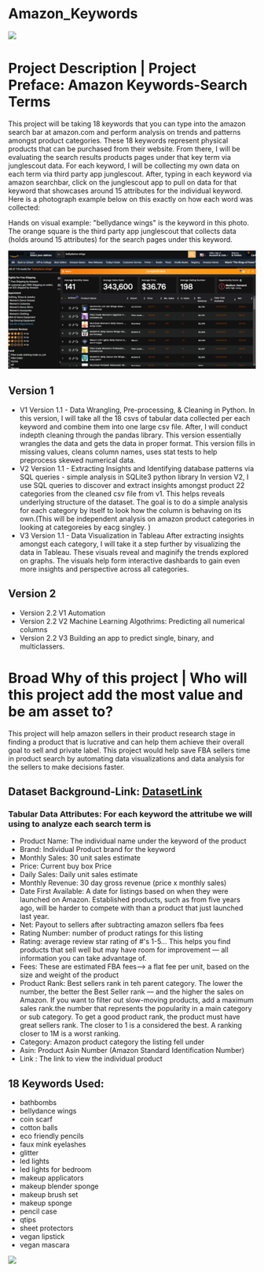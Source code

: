 #                   Amazon_Keywords 

![](https://github.com/Alexandria-Ransom/Amazon_Keywords/blob/main/amazonman.gif)



# Project Description | Project Preface: Amazon Keywords-Search Terms

This project will be taking 18 keywords that you can type into the amazon search bar at amazon.com and perform analysis on trends and patterns amongst product categories. These 18 keywords represent physical products that can be purchased from their website. From there, I will be evaluating the search results products pages under that key term via junglescout data. For each keyword, I will be collecting  my own data on each term via third party app junglescout. After, typing in each keyword via amazon searchbar, click on the junglescout app to pull on data for that keyword that showcases around 15 attributes for the individual keyword. Here is a photograph example below on this exactly on how each word was collected:

Hands on visual example: "bellydance wings" is the keyword in this photo. The orange square is the third party app junglescout that collects data (holds around 15 attributes) for the search pages under this keyword.

![junglescout](https://github.com/Alexandria-Ransom/Amazon_Keywords/blob/Version1.1/gifs/photos/junglescout.png)







## Version 1
- V1 Version 1.1 - Data Wrangling, Pre-processing, & Cleaning in Python. In this version, I will take all the 18 csvs of tabular data collected per each keyword and combine them into one large csv file. After, I will conduct indepth cleaning through the pandas library. This version essentially wrangles the data and gets the data in proper format. This version fills in missing values, cleans column names, uses stat tests to help preprocess skewed numerical data. 
- V2 Version 1.1 - Extracting Insights and Identifying database patterns via SQL queries - simple analysis in SQLite3 python library
  In version V2, I use SQL queries to discover and extract insights amongst product 22 categories from the cleaned csv file from v1. This helps reveals underlying structure of the dataset. The goal is to do a simple analysis for each category by itself to look how the column is behaving on its own.(This will be independent analysis on amazon product categories in looking at categoreies by eacg singley. )  
- V3 Version 1.1 - Data Visualization in Tableau
  After extracting insights amongst each category, I will take it a step further by visualizing the data in Tableau. These visuals reveal and maginify the trends explored on graphs. The visuals help form interactive dashbards to gain even more insights and perspective across all categories. 

## Version 2 
- Version 2.2 V1 Automation 
- Version 2.2 V2 Machine Learning Algothrims: Predicting all numerical columns
- Version 2.2 V3 Building an app to predict single, binary, and multiclassers. 
# Broad Why of this project | Who will this project add the most value and be am asset to? 
This project will help amazon sellers in their product research stage in finding a product that is lucrative and can help them achieve their overall goal to sell and private label. This project would help save FBA sellers time in product search by automating data visualizations and data analysis for the sellers to make decisions faster. 



## Dataset Background-Link: [DatasetLink](https://github.com/Alexandria-Ransom/Amazon_Keywords/blob/Version1.1/ecom_search_keywords.csv)



### Tabular Data Attributes: For each keyword the attritube we will using to analyze each search term is 
* Product Name: The individual name under the keyword of the product 
* Brand: Individual Product brand for the keyword
* Monthly Sales: 30 unit sales estimate
* Price: Current buy box Price  
* Daily Sales: Daily unit sales estimate  
* Monthly Revenue: 30 day gross revenue (price x monthly sales)
* Date First Available: A date for listings based on when they were launched on Amazon. Established products, such as from five years ago, will be harder to compete with than a product that just launched last year.
* Net: Payout to sellers after subtracting amazon sellers fba fees
* Rating Number: number of product ratings for this listing
* Rating: average review star rating of #'s 1-5... This helps you find products that sell well but may have room for improvement — all information you can take advantage of.
* Fees: These are estimated FBA fees--> a flat fee per unit, based on the size and weight of the product
* Product Rank: Best sellers rank in teh parent category. The lower the number, the better the Best Seller rank –– and the higher the sales on Amazon. If you want to filter out slow-moving products, add a maximum sales rank.the number that represents the popularity in a main category or sub category. To get a good product rank, the product must have great sellers rank. The closer to 1 is a considered the best. A ranking closer to 1M is a worst ranking.
* Category: Amazon product category the listing fell under
* Asin: Product Asin Number (Amazon Standard Identification Number)
* Link : The link to view the individual product
## **18 Keywords Used:**


* bathbombs 
* bellydance wings 
* coin scarf
* cotton balls 
* eco friendly pencils
* faux mink eyelashes
* glitter
* led lights
* led lights for bedroom
* makeup applicators 
* makeup blender sponge 
* makeup brush set 
* makeup sponge 
* pencil case 
* qtips 
* sheet protectors 
* vegan lipstick 
* vegan mascara

![](https://github.com/Alexandria-Ransom/Amazon_Keywords/blob/main/giphy.gif)

